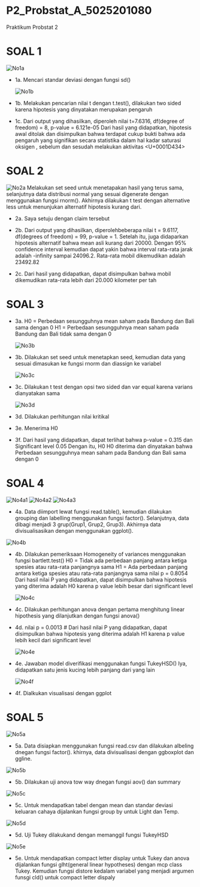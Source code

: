 # P2_Probstat_A_5025201080

Praktikum Probstat 2

# SOAL 1

![No1a](https://user-images.githubusercontent.com/92420947/170842636-e5df226a-2a58-4700-a350-fc74ca3135b3.jpg)

- 1a. Mencari standar deviasi dengan fungsi sd()

  ![No1b](https://user-images.githubusercontent.com/92420947/170842637-21481ad0-6491-4e9a-8d66-d778e854eaea.jpg)

- 1b. Melakukan pencarian nilai t dengan t.test(), dilakukan two
  sided karena hipotesis yang dinyatakan merupakan pengaruh

- 1c. Dari output yang dihasilkan, diperoleh nilai
  t=7.6316, df(degree of freedom) = 8, p-value = 6.121e-05
  Dari hasil yang didapatkan, hipotesis awal ditolak dan
  disimpulkan bahwa terdapat cukup bukti bahwa ada
  pengaruh yang signifikan secara statistika dalam hal kadar saturasi
  oksigen , sebelum dan sesudah melakukan aktivitas <U+0001D434>

# SOAL 2

![No2a](https://user-images.githubusercontent.com/92420947/170842638-fda3269b-b1cd-49f8-be63-ea0c29396804.jpg)
Melakukan set seed untuk menetapakan hasil yang terus sama, selanjutnya data distribusi normal yang sesuai digenerate dengan menggunakan fungsi rnorm(). Akhirnya dilakukan t test dengan alternative less untuk menunjukan alternatif hipotesis kurang dari.

- 2a. Saya setuju dengan claim tersebut

- 2b. Dari output yang dihasilkan, diperolehbeberapa
  nilai t = 9.6117, df(degrees of freedom) = 99, p-value = 1. Setelah itu, juga didaparkan hipotesis alternatif bahwa mean asli
  kurang dari 20000. Dengan 95% confidence interval kemudian dapat yakin
  bahwa interval rata-rata jarak adalah -infinity sampai 24096.2.
  Rata-rata mobil dikemudikan adalah 23492.82

- 2c. Dari hasil yang didapatkan, dapat disimpulkan bahwa
  mobil dikemudikan rata-rata lebih dari 20.000 kilometer per tah

# SOAL 3

- 3a.
  H0 = Perbedaan sesungguhnya mean saham pada Bandung dan Bali sama dengan 0
  H1 = Perbedaan sesungguhnya mean saham pada Bandung dan Bali tidak sama dengan 0

  ![No3b](https://user-images.githubusercontent.com/92420947/170842640-cac18f6c-5520-4ec6-af45-e83515fbcb9d.jpg)

- 3b. Dilakukan set seed untuk menetapkan seed, kemudian
  data yang sesuai dimasukan ke fungsi rnorm dan diassign ke variabel

  ![No3c](https://user-images.githubusercontent.com/92420947/170842641-a16e248f-0650-4003-8d34-ceba08c9d517.jpg)

- 3c. Dilakukan t test dengan opsi two sided dan var equal karena varians dianyatakan sama

  ![No3d](https://user-images.githubusercontent.com/92420947/170842642-1c92926e-e47b-44ab-88cc-86d2677af091.jpg)

- 3d. Dilakukan perhitungan nilai kritikal

- 3e. Menerima H0

- 3f. Dari hasil yang didapatkan, dapat terlihat bahwa p-value = 0.315 dan Significant level 0.05
  Dengan itu, H0 H0 diterima dan dinyatakan bahwa
  Perbedaan sesungguhnya mean saham pada Bandung dan Bali sama dengan 0

# SOAL 4

![No4a1](https://user-images.githubusercontent.com/92420947/170842644-55cb4b28-5f1b-41d9-bd68-243ce83d657d.jpg)
![No4a2](https://user-images.githubusercontent.com/92420947/170842645-1398c771-4f2a-4f81-b5db-90d876b4fe34.jpg)
![No4a3](https://user-images.githubusercontent.com/92420947/170842647-73a957a9-b8df-4e80-b2cd-675972fd4b75.jpg)

- 4a. Data diimport lewat fungsi read.table(), kemudian dilakukan grouping dan labelling menggunakan fungsi factor(). Selanjutnya, data dibagi menjadi 3 grup(Grup1, Grup2, Grup3). Akhirnya data divisualisasikan dengan menggunakan ggplot().

![No4b](https://user-images.githubusercontent.com/92420947/170842648-61adcfb1-4a3a-40c9-9a7f-ff27179d63e4.jpg)

- 4b. Dilakukan pemeriksaan Homogeneity of variances menggunakan fungsi bartlett.test()
  H0 = Tidak ada perbedaan panjang antara ketiga spesies atau rata-rata panjangnya sama
  H1 = Ada perbedaan panjang antara ketiga spesies atau rata-rata panjangnya sama
  nilai p = 0.8054
  Dari hasil nilai P yang didapatkan, dapat disimpulkan bahwa hipotesis yang diterima
  adalah H0 karena p value lebih besar dari significant level

  ![No4c](https://user-images.githubusercontent.com/92420947/170842650-7aee99ca-9118-4f97-af45-6a50d8231e46.jpg)

- 4c. Dilakukan perhitungan anova dengan pertama menghitung linear hipothesis yang dilanjutkan dengan fungsi anova()

- 4d. nilai p = 0.0013 # Dari hasil nilai P yang didapatkan, dapat disimpulkan bahwa hipotesis yang diterima
  adalah H1 karena p value lebih kecil dari significant level

  ![No4e](https://user-images.githubusercontent.com/92420947/170842652-1abdb559-44d3-4f46-a581-83e9e5e9b362.jpg)

- 4e. Jawaban model diverifikasi menggunakan fungsi TukeyHSD()
  Iya, didapatkan satu jenis kucing lebih panjang dari yang lain

  ![No4f](https://user-images.githubusercontent.com/92420947/170842653-0729d23a-f0bf-4ca0-8cab-6d0eb240a537.jpg)

- 4f. Dialkukan visualisasi dengan ggplot

# SOAL 5

![No5a](https://user-images.githubusercontent.com/92420947/170842654-0d40f0a6-4c76-4ad2-bbf0-19667625766e.jpg)

- 5a. Data disiapkan menggunakan fungsi read.csv dan dilakukan albeling dnegan fungsi factor(). khirnya, data divisualisasi dengan ggboxplot dan ggline.

![No5b](https://user-images.githubusercontent.com/92420947/170842655-293b97f0-4507-438f-8a4a-06bea4eacdd1.jpg)

- 5b. Dilakukan uji anova tow way dnegan fungsi aov() dan summary

![No5c](https://user-images.githubusercontent.com/92420947/170842657-9af711dc-ed3f-4264-9f40-82f9a652519d.jpg)

- 5c. Untuk mendapatkan tabel dengan mean dan standar deviasi keluaran cahaya dijalankan fungsi group by untuk Light dan Temp.

![No5d](https://user-images.githubusercontent.com/92420947/170842658-7b910fff-e864-4b8c-b610-e677e5d2a65f.jpg)

- 5d. Uji Tukey dilakukand dengan memanggil fungsi TukeyHSD

![No5e](https://user-images.githubusercontent.com/92420947/170842660-a8f3909a-4acc-4707-ad2b-5e71474cc512.jpg)

- 5e. Untuk mendapatkan compact letter display untuk Tukey dan anova dijalankan fungsi glht(general linear hypotheses) dengan mcp class Tukey. Kemudian fungsi distore kedalam variabel yang menjadi argumen funsgi cld() untuk compact letter dispaly
